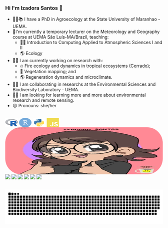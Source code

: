 ### Hi I'm Izadora Santos 👋


- 👩‍💻📚 I have a PhD in Agroecology at the State University of Maranhao - UEMA.
- 📝I'm currently a temporary lecturer on the Meteorology and Geography course at UEMA São Luís-MA/Brazil, teaching:
  - 👩‍💻 Introduction to Computing Applied to Atmospheric Sciences I and II
  - 🌎 Ecology
- 🔎📝 I am currently working on research with: 
  - 🔥 Fire ecology and dynamics in tropical ecosystems (Cerrado);
  - 🌱 Vegetation mapping; and
  - 🌎 Regeneration dynamics and microclimate.
- 🐱‍👓 I am collaborating in researchs at the Environmental Sciences and Biodiversity Laboratory - UEMA.
- 🧾🤯 I am looking for learning more and more about environmental research and remote sensing.
- 😄 Pronouns: she/her


<div style="display: inline_block"><br>
  <img align="center" alt="Iza-R" height="30" width="40" src="https://github.com/devicons/devicon/blob/master/icons/r/r-original.svg">
  <img align="center" alt="Iza-RS" height="30" width="40" src="https://github.com/devicons/devicon/blob/master/icons/rstudio/rstudio-plain.svg">
  <img align="center" alt="Iza-Python" height="30" width="40" src="https://raw.githubusercontent.com/devicons/devicon/master/icons/python/python-original.svg">
  <img align="center" alt="Iza-Js" height="30" width="40" src="https://raw.githubusercontent.com/devicons/devicon/master/icons/javascript/javascript-plain.svg">
  <img align="right" alt="Iza-pic" height="150" style="border-radius:50px;" src="https://github.com/IzadoraSC/gifts_images/blob/main/avatar.gif" width="100%;"/>

</div>


##

<div>
<a href="https://instagram.com/izadorasccs" target="_blank"><img src="https://img.shields.io/badge/-Instagram-%23E4405F?style=for-the-badge&logo=instagram&logoColor=white" target="_blank"></a>
<a href="https://www.twitter.com/Izadora69426047" target="_blank"><img src="https://img.shields.io/twitter/follow/:Izadora69426047" target="_blank"></a>
 	<a href="https://www.twitch.tv/izaland" target="_blank"><img src="https://img.shields.io/badge/Twitch-9146FF?style=for-the-badge&logo=twitch&logoColor=white" target="_blank"></a>
 <a href="https://discord.gg/IzadoraSC#2733" target="_blank"><img src="https://img.shields.io/badge/Discord-7289DA?style=for-the-badge&logo=discord&logoColor=white" target="_blank"></a> 
  <a href = "https://github.com/IzadoraSC"><img src="https://img.shields.io/badge/GitHub-100000?style=for-the-badge&logo=github&logoColor=white" target="_blank"></a>
  <a href="https://br.linkedin.com/in/izadora-santos-de-carvalho-817850141" target="_blank"><img src="https://img.shields.io/badge/-LinkedIn-%230077B5?style=for-the-badge&logo=linkedin&logoColor=white" target="_blank"></a> 

</div>
 
 ##
 
 <div align="center"> 

  ![Snake animation](https://github.com/arianacabral/arianacabral/blob/output/github-contribution-grid-snake.svg)
 
</div>
  

##
